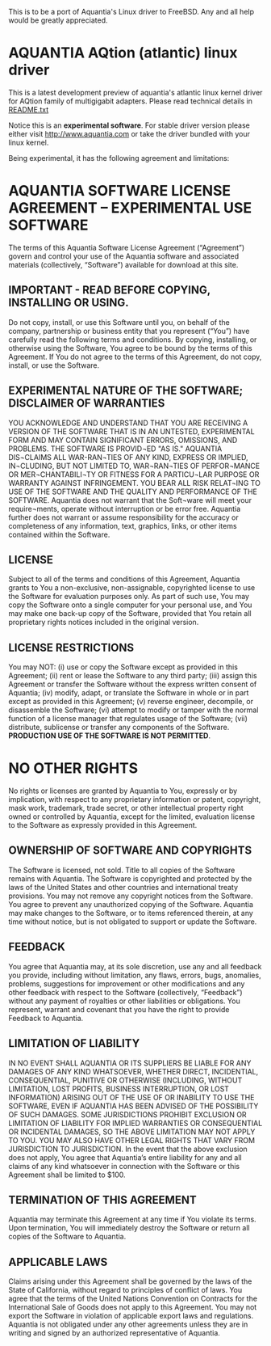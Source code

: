 This is to be a port of Aquantia's Linux driver to FreeBSD. Any and all help would be greatly appreciated. 

AQUANTIA AQtion (atlantic) linux driver
===========

This is a latest development preview of aquantia's atlantic linux kernel driver for AQtion family of multigigabit adapters.
Please read technical details in [README.txt](https://github.com/Aquantia/AQtion/blob/master/README.txt)

Notice this is an **experimental software**. For stable driver version please either visit http://www.aquantia.com or take the driver
bundled with your linux kernel.

Being experimental, it has the following agreement and limitations:

AQUANTIA SOFTWARE LICENSE AGREEMENT – EXPERIMENTAL USE SOFTWARE
===========

The terms of this Aquantia Software License Agreement (“Agreement”) govern and control your use of the Aquantia software and associated materials (collectively, “Software”) available for download at this site. 

IMPORTANT - READ BEFORE COPYING, INSTALLING OR USING.
----------------------------------

Do not copy, install, or use this Software until you, on behalf of the company, partnership or business entity that you represent (“You”) have carefully read the following terms and conditions. 
By copying, installing, or otherwise using the Software, You agree to be bound by the terms of this Agreement. If You do not agree to the terms of this Agreement, do not copy, install, or use the Software. 

EXPERIMENTAL NATURE OF THE SOFTWARE; DISCLAIMER OF WARRANTIES
----------------------------------

YOU ACKNOWLEDGE AND UNDERSTAND THAT YOU ARE RECEIVING A VERSION OF THE SOFTWARE THAT IS IN AN UNTESTED, EXPERIMENTAL FORM AND MAY CONTAIN SIGNIFICANT ERRORS, OMISSIONS, AND PROBLEMS.  THE SOFTWARE IS PROVID¬ED "AS IS."  AQUANTIA DIS¬CLAIMS ALL WAR-RAN¬TIES OF ANY KIND, EXPRESS OR IMPLIED, IN¬CLUDING, BUT NOT LIMITED TO, WAR¬RAN¬TIES OF PERFOR¬MANCE OR MER¬CHANTABILI¬TY OR FITNESS FOR A PARTICU¬LAR PURPOSE OR WARRANTY AGAINST INFRINGEMENT. 
YOU BEAR ALL RISK RELAT¬ING TO USE OF THE SOFTWARE AND THE QUALITY AND PERFORMANCE OF THE SOFTWARE.  Aquantia does not warrant that the Soft¬ware will meet your require¬ments, operate without interruption or be error free.  Aquantia further does not warrant or assume responsibility for the accuracy or completeness of any information, text, graphics, links, or other items contained within the Software.

LICENSE
----------------------------------

Subject to all of the terms and conditions of this Agreement, Aquantia grants to You a non-exclusive, non-assignable, copyrighted license to use the Software for evaluation purposes only.  As part of such use, You may copy the Software onto a single computer for your personal use, and You may make one back-up copy of the Software, provided that You retain all proprietary rights notices included in the original version.

LICENSE RESTRICTIONS
----------------------------------

You may NOT: (i) use or copy the Software except as provided in this Agreement; (ii) rent or lease the Software to any third party; (iii) assign this Agreement or transfer the Software without the express written consent of Aquantia; (iv) modify, adapt, or translate the Software in whole or in part except as provided in this Agreement; (v) reverse engineer, decompile, or disassemble the Software; (vi) attempt to modify or tamper with the normal function of a license manager that regulates usage of the Software; (vii) distribute, sublicense or transfer any components of the Software.  **PRODUCTION USE OF THE SOFTWARE IS NOT PERMITTED**.

NO OTHER RIGHTS
===========

No rights or licenses are granted by Aquantia to You, expressly or by implication, with respect to any proprietary information or patent, copyright, mask work, trademark, trade secret, or other intellectual property right owned or controlled by Aquantia, except for the limited, evaluation license to the Software as expressly provided in this Agreement.

OWNERSHIP OF SOFTWARE AND COPYRIGHTS
----------------------------------
The Software is licensed, not sold. Title to all copies of the Software remains with Aquantia. The Software is copyrighted and protected by the laws of the United States and other countries and international treaty provisions. You may not remove any copyright notices from the Software. You agree to prevent any unauthorized copying of the Software. Aquantia may make changes to the Software, or to items referenced therein, at any time without notice, but is not obligated to support or update the Software.

FEEDBACK
----------------------------------

You agree that Aquantia may, at its sole discretion, use any and all feedback you provide, including without limitation, any flaws, errors, bugs, anomalies, problems, suggestions for improvement or other modifications and any other feedback with respect to the Software (collectively, “Feedback”) without any payment of royalties or other liabilities or obligations.  You represent, warrant and covenant that you have the right to provide Feedback to Aquantia.

LIMITATION OF LIABILITY
----------------------------------

IN NO EVENT SHALL AQUANTIA OR ITS SUPPLIERS BE LIABLE FOR ANY DAMAGES OF ANY KIND WHATSOEVER, WHETHER DIRECT, INCIDENTIAL, CONSEQUENTIAL, PUNITIVE OR OTHERWISE (INCLUDING, WITHOUT LIMITATION, LOST PROFITS, BUSINESS INTERRUPTION, OR LOST INFORMATION) ARISING OUT OF THE USE OF OR INABILITY TO USE THE SOFTWARE, EVEN IF AQUANTIA HAS BEEN ADVISED OF THE POSSIBILITY OF SUCH DAMAGES. SOME JURISDICTIONS PROHIBIT EXCLUSION OR LIMITATION OF LIABILITY FOR IMPLIED WARRANTIES OR CONSEQUENTIAL OR INCIDENTAL DAMAGES, SO THE ABOVE LIMITATION MAY NOT APPLY TO YOU. YOU MAY ALSO HAVE OTHER LEGAL RIGHTS THAT VARY FROM JURISDICTION TO JURISDICTION.  In the event that the above exclusion does not apply, You agree that Aquantia’s entire liability for any and all claims of any kind whatsoever in connection with the Software or this Agreement shall be limited to $100.

TERMINATION OF THIS AGREEMENT
----------------------------------

Aquantia may terminate this Agreement at any time if You violate its terms. Upon termination, You will immediately destroy the Software or return all copies of the Software to Aquantia.

APPLICABLE LAWS
----------------------------------

Claims arising under this Agreement shall be governed by the laws of the State of California, without regard to principles of conflict of laws. You agree that the terms of the United Nations Convention on Contracts for the International Sale of Goods does not apply to this Agreement. You may not export the Software in violation of applicable export laws and regulations. Aquantia is not obligated under any other agreements unless they are in writing and signed by an authorized representative of Aquantia.
